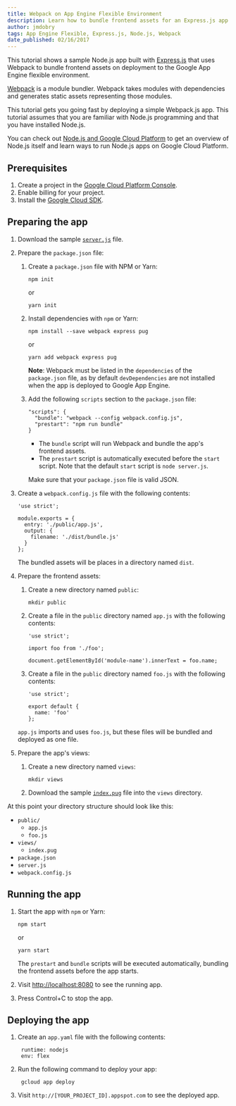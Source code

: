 ```yaml
---
title: Webpack on App Engine Flexible Environment
description: Learn how to bundle frontend assets for an Express.js app in the Google App Engine flexible environment.
author: jmdobry
tags: App Engine Flexible, Express.js, Node.js, Webpack
date_published: 02/16/2017
---
```

This tutorial shows a sample Node.js app built with [Express.js][express] that
uses Webpack to bundle frontend assets on deployment to the Google App Engine
flexible environment.

[Webpack][webpack] is a module bundler. Webpack takes modules with dependencies
and generates static assets representing those modules.

This tutorial gets you going fast by deploying a simple Webpack.js app. This
tutorial assumes that you are familiar with Node.js programming and that you
have installed Node.js.

You can check out [Node.js and Google Cloud Platform][nodejs-gcp] to get an
overview of Node.js itself and learn ways to run Node.js apps on Google Cloud
Platform.

[express]: http://expressjs.com
[webpack]: https://webpack.github.io/
[nodejs-gcp]: running-nodejs-on-google-cloud

## Prerequisites

1.  Create a project in the [Google Cloud Platform Console](https://console.cloud.google.com/).
1.  Enable billing for your project.
1.  Install the [Google Cloud SDK](https://cloud.google.com/sdk/).

## Preparing the app

1.  Download the sample [`server.js`][server] file.
1.  Prepare the `package.json` file:

    1.  Create a `package.json` file with NPM or Yarn:

            npm init

        or

            yarn init

    1.  Install dependencies with `npm` or Yarn:

            npm install --save webpack express pug

        or

            yarn add webpack express pug

        **Note**: Webpack must be listed in the `dependencies` of the `package.json`
        file, as by default `devDependencies` are not installed when the app is
        deployed to Google App Engine.

    1.  Add the following `scripts` section to the `package.json` file:

            "scripts": {
              "bundle": "webpack --config webpack.config.js",
              "prestart": "npm run bundle"
            }

        * The `bundle` script will run Webpack and bundle the app's frontend
          assets.
        * The `prestart` script is automatically executed before the `start` script.
          Note that the default `start` script is `node server.js`.

        Make sure that your `package.json` file is valid JSON.

1.  Create a `webpack.config.js` file with the following contents:

        'use strict';

        module.exports = {
          entry: './public/app.js',
          output: {
            filename: './dist/bundle.js'
          }
        };

    The bundled assets will be places in a directory named `dist`.

1.  Prepare the frontend assets:

    1.  Create a new directory named `public`:

            mkdir public

    1.  Create a file in the `public` directory named `app.js` with the
        following contents:

            'use strict';

            import foo from './foo';

            document.getElementById('module-name').innerText = foo.name;

    1.  Create a file in the `public` directory named `foo.js` with the
        following contents:

            'use strict';

            export default {
              name: 'foo'
            };

    `app.js` imports and uses `foo.js`, but these files will be bundled and deployed as
    one file.

1.  Prepare the app's views:

    1.  Create a new directory named `views`:

            mkdir views

    1.  Download the sample [`index.pug`][index] file into the `views` directory.

At this point your directory structure should look like this:

* `public/`
  * `app.js`
  * `foo.js`
* `views/`
  * `index.pug`
* `package.json`
* `server.js`
* `webpack.config.js`

## Running the app

1.  Start the app with `npm` or Yarn:

        npm start

    or

        yarn start

    The `prestart` and `bundle` scripts will be executed automatically, bundling
    the frontend assets before the app starts.

1.  Visit [http://localhost:8080](http://localhost:8080) to see the running app.

1.  Press Control+C to stop the app.

## Deploying the app

1. Create an `app.yaml` file with the following contents:

        runtime: nodejs
        env: flex

1. Run the following command to deploy your app:

        gcloud app deploy

1. Visit `http://[YOUR_PROJECT_ID].appspot.com` to see the deployed app.


[server]: https://github.com/GoogleCloudPlatform/community/tree/master/tutorials/appengine-nodejs-webpack/server.js
[index]: https://github.com/GoogleCloudPlatform/community/tree/master/tutorials/appengine-nodejs-webpack/views/index.pug
